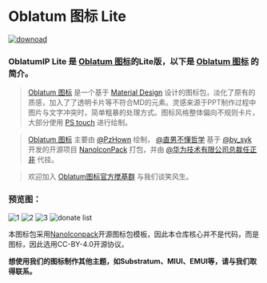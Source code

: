 # Oblatum 图标 Lite

[![](https://ws2.sinaimg.cn/large/006tNc79ly1fmap0axm0gj305d0243ya.jpg "downoad")](https://www.coolapk.com/apk/com.oblatum.iconpack)

### OblatumIP Lite 是 [Oblatum 图标][Oblatum]的Lite版，以下是 [Oblatum 图标][Oblatum] 的简介。

> [Oblatum 图标][Oblatum] 是一个基于 [Material Design][MD] 设计的图标包，淡化了原有的质感，加入了了透明卡片等不符合MD的元素。灵感来源于PPT制作过程中图片与文字冲突时，简单粗暴的处理方式。图标风格整体偏向不规则卡片，大部分使用 [PS touch][PS] 进行绘制。

> [Oblatum 图标][Oblatum] 主要由 [@PzHown][PzHown] 绘制， [@直男不懂哲学][Ainj] 基于 [@by_syk][Bysyk] 开发的开源项目 [NanoIconPack][Nano] 打包，并由 [@华为技术有限公司总裁任正非][Huawei] 代挂。

> 欢迎加入 [Oblatum图标官方搅基群][QQ] 与我们谈笑风生。

### 预览图：

![1](http://image.coolapk.com/apk_image/2017/1112/1510448750881-166044-o_1buo8486djom9md1cndc22aahq-uid-1102491@1440x1920.png.t.jpg)  ![2](http://image.coolapk.com/apk_image/2017/1112/1510448849765-166044-o_1buo8560vgmnclu1mua9boim010-uid-1102491@1440x1920.png.t.jpg) ![3](http://image.coolapk.com/apk_image/2017/1112/1510450167010-166044-o_1buo859951ch5tep16lcip4jee16-uid-1102491@1440x1920.png.t.jpg) ![donate list](http://image.coolapk.com/apk_image/2017/1208/1512527819064-166044-o_1c0qcn30114181oe01ubb6er11q9q-uid-1102491@1440x1920.jpg.t.jpg)

本图标包采用[NanoIconpack][Nano]开源图标包模板，因此本仓库核心并不是代码，而是图标，因此选用CC-BY-4.0开源协议。

**想使用我们的图标制作其他主题，如Substratum、MIUI、EMUI等，请与我们取得联系。**

[Oblatum]:https://www.coolapk.com/apk/com.oblatum.iconpack
[MD]:https://material.io/
[PS]:https://www.coolapk.com/apk/air.com.adobe.pstouchphone
[PzHown]:http://www.coolapk.com/u/464418
[Ainj]:http://www.coolapk.com/u/724972
[Bysyk]:http://www.coolapk.com/u/463675
[Nano]:https://github.com/by-syk/NanoIconPack
[Huawei]:http://www.coolapk.com/u/1102491
[QQ]:https://jq.qq.com/?_wv=1027&k=5bLdUV8
